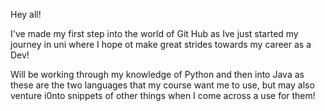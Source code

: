 Hey all!

I've made my first step into the world of Git Hub as Ive just started my journey in uni where I hope ot make great strides towards my career as a Dev!

Will be working through my knowledge of Python and then into Java as these are the two languages that my course want me to use, but may also venture i0nto snippets of other things when I come across a use for them!
